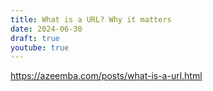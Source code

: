 ```yaml
---
title: What is a URL? Why it matters
date: 2024-06-30
draft: true
youtube: true
---
```


<https://azeemba.com/posts/what-is-a-url.html>

<lite-youtube videoid="voTHFdL9S2k">
</lite-youtube>
